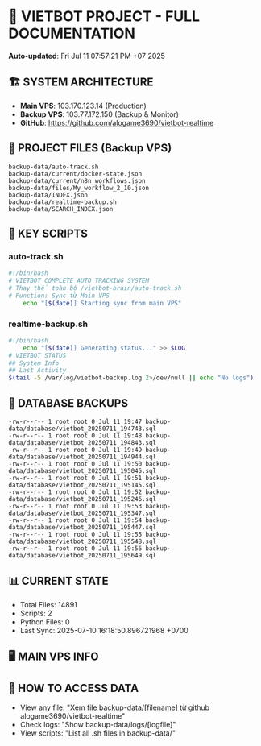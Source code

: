 # 🤖 VIETBOT PROJECT - FULL DOCUMENTATION
**Auto-updated**: Fri Jul 11 07:57:21 PM +07 2025

## 🏗️ SYSTEM ARCHITECTURE
- **Main VPS**: 103.170.123.14 (Production)
- **Backup VPS**: 103.77.172.150 (Backup & Monitor)
- **GitHub**: https://github.com/alogame3690/vietbot-realtime

## 📁 PROJECT FILES (Backup VPS)
```
backup-data/auto-track.sh
backup-data/current/docker-state.json
backup-data/current/n8n_workflows.json
backup-data/files/My_workflow_2_10.json
backup-data/INDEX.json
backup-data/realtime-backup.sh
backup-data/SEARCH_INDEX.json
```

## 🔧 KEY SCRIPTS
### auto-track.sh
```bash
#!/bin/bash
# VIETBOT COMPLETE AUTO TRACKING SYSTEM
# Thay thế toàn bộ /vietbot-brain/auto-track.sh
# Function: Sync từ Main VPS
    echo "[$(date)] Starting sync from main VPS"
```
### realtime-backup.sh
```bash
#!/bin/bash
    echo "[$(date)] Generating status..." >> $LOG
# VIETBOT STATUS
## System Info
## Last Activity
$(tail -5 /var/log/vietbot-backup.log 2>/dev/null || echo "No logs")
```

## 💾 DATABASE BACKUPS
```
-rw-r--r-- 1 root root 0 Jul 11 19:47 backup-data/database/vietbot_20250711_194743.sql
-rw-r--r-- 1 root root 0 Jul 11 19:48 backup-data/database/vietbot_20250711_194843.sql
-rw-r--r-- 1 root root 0 Jul 11 19:49 backup-data/database/vietbot_20250711_194944.sql
-rw-r--r-- 1 root root 0 Jul 11 19:50 backup-data/database/vietbot_20250711_195045.sql
-rw-r--r-- 1 root root 0 Jul 11 19:51 backup-data/database/vietbot_20250711_195145.sql
-rw-r--r-- 1 root root 0 Jul 11 19:52 backup-data/database/vietbot_20250711_195246.sql
-rw-r--r-- 1 root root 0 Jul 11 19:53 backup-data/database/vietbot_20250711_195347.sql
-rw-r--r-- 1 root root 0 Jul 11 19:54 backup-data/database/vietbot_20250711_195447.sql
-rw-r--r-- 1 root root 0 Jul 11 19:55 backup-data/database/vietbot_20250711_195548.sql
-rw-r--r-- 1 root root 0 Jul 11 19:56 backup-data/database/vietbot_20250711_195649.sql
```

## 📊 CURRENT STATE
- Total Files: 14891
- Scripts: 2
- Python Files: 0
- Last Sync: 2025-07-10 16:18:50.896721968 +0700

## 🖥️ MAIN VPS INFO


## 🚨 HOW TO ACCESS DATA
- View any file: "Xem file backup-data/[filename] từ github alogame3690/vietbot-realtime"
- Check logs: "Show backup-data/logs/[logfile]"
- View scripts: "List all .sh files in backup-data/"
